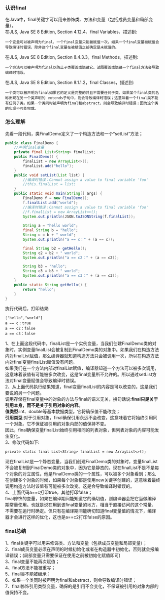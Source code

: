 ### **认识final**​
在Java中，final关键字可以用来修饰类、方法和变量（包括成员变量和局部变量）。  
在JLS, Java SE 8 Edition, Section 4.12.4，final Variables，描述到:  
    
    一个变量可以被声明为final，一个final变量只能被赋值一次，如果一个final变量被赋值会导致编译时错误，除非这个final变量在被赋值之前确定是未赋值的。
在JLS, Java SE 8 Edition, Section 8.4.3.3，final Methods，描述到:  

    一个方法可以被声明为final以防止子类覆盖或隐藏它。试图覆盖或隐藏一个final方法会导致编译时错误。
在JLS, Java SE 8 Edition, Section 8.1.1.2，final Classes，描述到:  

    一个类可以被声明为final如果它的定义是完整的并且不需要任何子类。如果某个final类的名称出现在另一个类声明的 extends子句中，则会导致编译时错误；这意味着一个final类不能有任何子类。如果一个类同时被声明为final和abstract，则会导致编译时错误；因为这个类的实现不可能完成。
### **怎么理解**​  
先看一段代码，类FinalDemo定义了一个构造方法和一个“setList”方法；  
```java
public class FinalDemo {
    //声明final变量
    private final List<String> finalList;
    public FinalDemo() {
        finalList = new ArrayList<>();
        finalList.add("hello");
    }
    public void setList(List list) {
        //编译时错误：Cannot assign a value to final variable 'foo'
        //this.finalList = list;
    }
    public static void main(String[] args) {
        FinalDemo f = new FinalDemo();
        f.finalList.add("world");
        //编译时错误：Cannot assign a value to final variable 'foo'
        //f.finalList = new ArrayList<>();
        System.out.println(JSON.toJSONString(f.finalList));
       
        String a = "hello world";
        final String b = "hello";
        String c = b + " world";
        System.out.println("a == c：" + (a == c));

        final String b2 = getHello();
        String c2 = b2 + " world";
        System.out.println("a == c2：" + (a == c2));

        String b3 = "hello";
        String c3 = b3 + " world";
        System.out.println("a == c3：" + (a == c3));
    }
    public static String getHello() {
        return "hello";
    }
}
```
执行代码后，打印结果:  
```
["hello","world"]
a == c：true
a == c2：false
a == c3：false
```
1、在上面这段代码中，finalList是一个实例变量，当我们创建FinalDemo类的对象时，实例变量finalList会被复制到FinalDemo类的对象中。如果我们在构造方法内对finalList赋值，那么编译器就知道构造方法只会被调用一次，所以在构造方法内对final变量finalList赋值没有问题。  
如果我们在一个方法内部对finalList赋值，编译器知道一个方法可以被多次调用，这意味着该值有可能被多次改变，这是final变量所不允许的。所以通过setList方法对final变量赋值会导致编译时错误。  
2、从上面代码执行结果知道，final变量finalList的内容是可以改变的，这是我们要说的另一个问题。  
调用存储在final变量中的对象的方法与final的语义无关，换句话说:**final只是关于引用本身，而不是关于引用对象的内容。**  
**值类型**:int、double等基本数据类型，它将确保值不能改变；  
**引用类型**:对于引用对象，final确保引用永远不会改变，这意味着它将始终引用同一个对象。它不保证被引用的对象内部的值保持不变。  
因此，final确保变量finalList始终引用相同的列表对象，但列表对象的内容可能发生变化。  
3、修改代码如下:  
```
private static final List<String> finalList = new ArrayList<>();
```
现在finalList是一个静态变量，当我们创建FinalDemo类的对象时，变量finalList不会被复制到FinalDemo类的对象中，因为它是静态的。现在finalList不是不是每个对象的对立属性，他是FinalDemo类的一个属性，可以被多个对象看到；那么在创建多个对象的时候，如果每个对象都是使用new关键字创建的，这意味着最终调用构造方法时该值有可能被多次改变。这是会导致编译时错误的。  
4、上面代码a==c打印true，其他打印false；  
final修饰的变量，如果在编译期间能知道它的确切值，则编译器会把它当做编译期常量使用。也就是说在用到该final变量的地方，相当于直接访问的这个常量，不需要在运行时确定。但只有在编译期间能确切知道final变量值的情况下，编译器才会进行这样的优化，这也是a==c2打印false的原因。  
### **final总结**​  
1、final关键字可以用来修饰类、方法和变量（包括成员变量和局部变量）；  
2、final成员变量必须在声明的时候初始化或者在构造器中初始化，否则就会报编译错误；(局部变量只需要保证在使用之前被初始化赋值即可)  
3、final变量不能再次赋值；  
4、final方法不能被重写；  
5、final类不能被继承；  
6、如果一个类同时被声明为final和abstract，则会导致编译时错误；  
7、final修饰引用类型变量，确保的是引用不会变化，不保证被引用的对象内部的值保持不变。  







